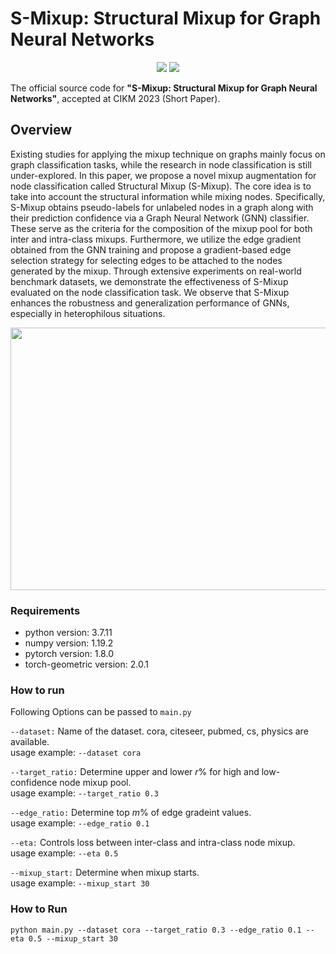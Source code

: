 # S-Mixup: Structural Mixup for Graph Neural Networks

<p align="center">   
    <a href="https://pytorch.org/" alt="PyTorch">
      <img src="https://img.shields.io/badge/PyTorch-%23EE4C2C.svg?e&logo=PyTorch&logoColor=white" /></a>
    <a href="https://uobevents.eventsair.com/cikm2023//" alt="Conference">
        <img src="https://img.shields.io/badge/CIKM'23-green" /></a>
</p>

The official source code for **"S-Mixup: Structural Mixup for Graph Neural Networks"**, accepted at CIKM 2023 (Short Paper).

## Overview
Existing studies for applying the mixup technique on graphs mainly focus on graph classification tasks, while the research in node classification is still under-explored. In this paper, we propose a novel mixup augmentation for node classification called Structural Mixup (S-Mixup). The core idea is to take into account the structural information while mixing nodes. Specifically, S-Mixup obtains pseudo-labels for unlabeled nodes in a graph along with their prediction confidence via a Graph Neural Network (GNN) classifier. These serve as the criteria for the composition of the mixup pool for both inter and intra-class mixups. Furthermore, we utilize the edge gradient obtained from the GNN training and propose a gradient-based edge selection strategy for selecting edges to be attached to the nodes generated by the mixup. Through extensive experiments on real-world benchmark datasets, we demonstrate the effectiveness of S-Mixup evaluated on the node classification task. We observe that S-Mixup enhances the robustness and generalization performance of GNNs, especially in heterophilous situations.  


<img src="https://github.com/FFTYYY/TWIRLS/assets/68312164/f6672775-4890-45f5-9c36-a321544bfef9" style="display: block; margin: 0 auto; width:750px; height:420px;">
  

### Requirements
- python version: 3.7.11
- numpy version: 1.19.2
- pytorch version: 1.8.0
- torch-geometric version: 2.0.1

### How to run
Following Options can be passed to `main.py`

`--dataset:` Name of the dataset. cora, citeseer, pubmed, cs, physics are available.  
usage example: `--dataset cora`

`--target_ratio:`
Determine upper and lower $r$%  for high and low-confidence node mixup pool.  
usage example: `--target_ratio 0.3`

`--edge_ratio:` Determine top $m$% of edge gradeint values.  
usage example: `--edge_ratio 0.1`

`--eta:` Controls loss between inter-class and intra-class node mixup.  
usage example: `--eta 0.5`

`--mixup_start:` Determine when mixup starts.  
usage example: `--mixup_start 30`

### How to Run

```
python main.py --dataset cora --target_ratio 0.3 --edge_ratio 0.1 --eta 0.5 --mixup_start 30
```

